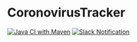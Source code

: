 # CoronovirusTracker


[![Java CI with Maven](https://github.com/a-dubaj/CoronovirusTracker/actions/workflows/maven.yml/badge.svg?branch=master)](https://github.com/a-dubaj/CoronovirusTracker/actions/workflows/maven.yml)
[![Slack Notification](https://github.com/a-dubaj/CoronovirusTracker/actions/workflows/slack-notify.yml/badge.svg?branch=master)](https://github.com/a-dubaj/CoronovirusTracker/actions/workflows/slack-notify.yml)